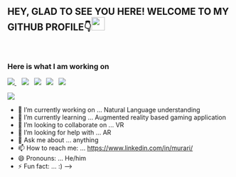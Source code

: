 <h2>HEY, GLAD TO SEE YOU HERE! WELCOME TO MY GITHUB PROFILE👇<img src="https://raw.githubusercontent.com/MartinHeinz/MartinHeinz/master/wave.gif" width="30px"></h2><br>

### Here is what I am working on

<a href="https://www.linkedin.com/in/murari/"><img src="https://img.shields.io/badge/LinkedIn-0077B5?style=for-the-badge&logo=linkedin&logoColor=white"></img>
</a>&nbsp;&nbsp; <a href="https://twitter.com/murarigoswami"><img src="https://img.shields.io/badge/Twitter-1DA1F2?style=for-the-badge&logo=twitter&logoColor=white"></img></a>&nbsp;&nbsp; <a href="https://github.com/murari-goswami"><img src="https://img.shields.io/badge/GitHub-100000?style=for-the-badge&logo=github&logoColor=white"></img></a>&nbsp;&nbsp; <a href="https://murari-goswami.github.io/"><img src="https://img.shields.io/badge/Portfolio-2962FF?style=for-the-badge&logo=portfolio&logoColor=white"></img></a>&nbsp;&nbsp; <a href="https://stackoverflow.com/users/4085994/murari-goswami"><img src="https://img.shields.io/badge/Stack_Overflow-FE7A16?style=for-the-badge&logo=stack-overflow&logoColor=white"></img></a>&nbsp;&nbsp; 

<!--Trap--:)-->
<a href="https://github.com/404"><img src="https://user-images.githubusercontent.com/73097560/115834477-dbab4500-a447-11eb-908a-139a6edaec5c.gif"></a>

- 🔭 I’m currently working on ... Natural Language understanding
- 🌱 I’m currently learning ... Augmented reality based gaming application
- 👯 I’m looking to collaborate on ... VR
- 🤔 I’m looking for help with ... AR
- 💬 Ask me about ... anything
- 📫 How to reach me: ... https://www.linkedin.com/in/murari/
- 😄 Pronouns: ... He/him
- ⚡ Fun fact: ... :)
-->
